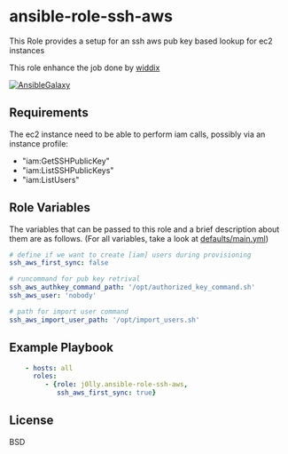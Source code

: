 ansible-role-ssh-aws
=========

This Role provides a setup for an ssh aws pub key based lookup for ec2 instances

This role enhance the job done by [widdix](https://github.com/widdix/aws-ec2-ssh)

[![AnsibleGalaxy](https://img.shields.io/badge/role-j0lly.ssh--aws-red.svg)](https://galaxy.ansible.com/j0lly/ssh-aws/)

Requirements
------------

The ec2 instance need to be able to perform iam calls, possibly via an instance profile:
 - "iam:GetSSHPublicKey"
 - "iam:ListSSHPublicKeys"
 - "iam:ListUsers"


Role Variables
--------------

The variables that can be passed to this role and a brief description about
them are as follows. (For all variables, take a look at [defaults/main.yml](defaults/main.yml))

```yaml
# define if we want to create [iam] users during provisioning
ssh_aws_first_sync: false

# runcommand for pub key retrival
ssh_aws_authkey_command_path: '/opt/authorized_key_command.sh'
ssh_aws_user: 'nobody'

# path for import user command
ssh_aws_import_user_path: '/opt/import_users.sh'
```

Example Playbook
----------------

```yaml
    - hosts: all
      roles:
         - {role: j0lly.ansible-role-ssh-aws,
            ssh_aws_first_sync: true}
```

License
-------

BSD
